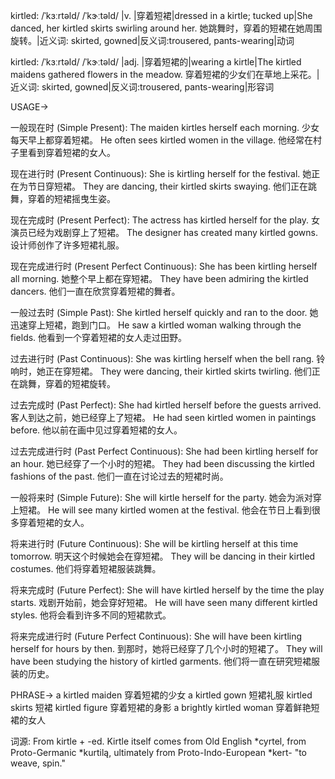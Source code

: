 kirtled: /ˈkɜːrtəld/ /ˈkɝːtəld/
|v. |穿着短裙|dressed in a kirtle; tucked up|She danced, her kirtled skirts swirling around her. 她跳舞时，穿着的短裙在她周围旋转。|近义词: skirted, gowned|反义词:trousered, pants-wearing|动词

kirtled: /ˈkɜːrtəld/ /ˈkɝːtəld/
|adj. |穿着短裙的|wearing a kirtle|The kirtled maidens gathered flowers in the meadow. 穿着短裙的少女们在草地上采花。|近义词: skirted, gowned|反义词:trousered, pants-wearing|形容词


USAGE->

一般现在时 (Simple Present):
The maiden kirtles herself each morning. 少女每天早上都穿着短裙。
He often sees kirtled women in the village. 他经常在村子里看到穿着短裙的女人。

现在进行时 (Present Continuous):
She is kirtling herself for the festival. 她正在为节日穿短裙。
They are dancing, their kirtled skirts swaying. 他们正在跳舞，穿着的短裙摇曳生姿。

现在完成时 (Present Perfect):
The actress has kirtled herself for the play. 女演员已经为戏剧穿上了短裙。
The designer has created many kirtled gowns. 设计师创作了许多短裙礼服。

现在完成进行时 (Present Perfect Continuous):
She has been kirtling herself all morning. 她整个早上都在穿短裙。
They have been admiring the kirtled dancers. 他们一直在欣赏穿着短裙的舞者。

一般过去时 (Simple Past):
She kirtled herself quickly and ran to the door. 她迅速穿上短裙，跑到门口。
He saw a kirtled woman walking through the fields. 他看到一个穿着短裙的女人走过田野。

过去进行时 (Past Continuous):
She was kirtling herself when the bell rang. 铃响时，她正在穿短裙。
They were dancing, their kirtled skirts twirling. 他们正在跳舞，穿着的短裙旋转。

过去完成时 (Past Perfect):
She had kirtled herself before the guests arrived. 客人到达之前，她已经穿上了短裙。
He had seen kirtled women in paintings before. 他以前在画中见过穿着短裙的女人。

过去完成进行时 (Past Perfect Continuous):
She had been kirtling herself for an hour. 她已经穿了一个小时的短裙。
They had been discussing the kirtled fashions of the past. 他们一直在讨论过去的短裙时尚。

一般将来时 (Simple Future):
She will kirtle herself for the party. 她会为派对穿上短裙。
He will see many kirtled women at the festival. 他会在节日上看到很多穿着短裙的女人。

将来进行时 (Future Continuous):
She will be kirtling herself at this time tomorrow. 明天这个时候她会在穿短裙。
They will be dancing in their kirtled costumes. 他们将穿着短裙服装跳舞。

将来完成时 (Future Perfect):
She will have kirtled herself by the time the play starts. 戏剧开始前，她会穿好短裙。
He will have seen many different kirtled styles. 他将会看到许多不同的短裙款式。

将来完成进行时 (Future Perfect Continuous):
She will have been kirtling herself for hours by then. 到那时，她将已经穿了几个小时的短裙了。
They will have been studying the history of kirtled garments. 他们将一直在研究短裙服装的历史。


PHRASE->
a kirtled maiden 穿着短裙的少女
a kirtled gown 短裙礼服
kirtled skirts 短裙
kirtled figure 穿着短裙的身影
a brightly kirtled woman  穿着鲜艳短裙的女人


词源: From kirtle + -ed.  Kirtle itself comes from Old English *cyrtel, from Proto-Germanic *kurtilą, ultimately from Proto-Indo-European *kert-  "to weave, spin."
